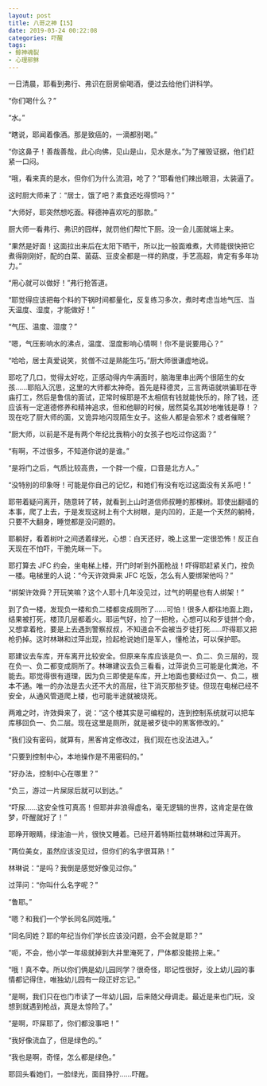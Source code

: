 ```yaml
---
layout: post
title: 八哥之神【15】
date: 2019-03-24 00:22:08
categories: 吓醒
tags:
- 鲸神魂裂
- 心理邪稣
---
```

一日清晨，耶看到弗行、弗识在厨房偷喝酒，便过去给他们讲科学。

“你们喝什么？”

“水。”

“瞎说，耶闻着像酒。那是致癌的，一滴都别喝。”

“你这鼻子！善哉善哉，此心向佛，见山是山，见水是水。”为了摧毁证据，他们赶紧一口闷。

“哦，看来真的是水，但你们为什么流泪，呛了？”耶看他们辣出眼泪，太装逼了。

这时厨大师来了：“居士，饿了吧？素食还吃得惯吗？”

“大师好，耶突然想吃面。释德神喜欢吃的那款。”

厨大师一看弗行、弗识的囧样，就罚他们帮忙下厨。没一会儿面就端上来。

“果然是好面！这面拉出来后在太阳下晒干，所以比一般面难煮，大师能很快把它煮得刚刚好，配的白菜、菌菇、豆皮全都是一样的熟度，手艺高超，肯定有多年功力。”

“用心就可以做好！”弗行抢答道。

“耶觉得应该把每个料的下锅时间都量化，反复练习多次，煮时考虑当地气压、当天温度、湿度，才能做好！”

“气压、温度、湿度？”

“嗯，气压影响水的沸点，温度、湿度影响心情啊！你不是说要用心？”

“哈哈，居士真爱说笑，贫僧不过是熟能生巧。”厨大师很谦虚地说。

耶吃了几口，觉得太好吃，正感动得内牛满面时，脑海里串出两个很陌生的女孩……耶陷入沉思，这里的大师都太神奇。首先是释德灵，三言两语就哄骗耶在寺庙打工，然后是鲁信的面试，正常时候耶是不太相信有钱就能快乐的，除了钱，还应该有一定道德修养和精神追求，但和他聊的时候，居然莫名其妙地唯钱是尊！？现在吃了厨大师的面，又诡异地闪现陌生女子。这些人都是会邪术？或者催眠？

“厨大师，以前是不是有两个年纪比我稍小的女孩子也吃过你这面？”

“有啊，不过很多，不知道你说的是谁。”

“是将门之后，气质比较高贵，一个胖一个瘦，口音是北方人。”

“没特别的印象呀！可能是你自己的记忆，和她们有没有吃过这面没有关系吧！”

耶带着疑问离开，随意转了转，就看到上山时道信师叔睡的那棵树。耶使出翻墙的本事，爬了上去，于是发现这树上有个大树眼，是内凹的，正是一个天然的躺椅，只要不大翻身，睡觉都是没问题的。

耶躺好，看着树叶之间透着绿光，心想：白天还好，晚上这里一定很恐怖！反正白天现在不怕吓，干脆先眯一下。

耶打算去 JFC 约会，坐电梯上楼，开门时听到外面枪战！吓得耶赶紧关门，按负一楼。电梯里的人说：“今天许效舜来 JFC 吃饭，怎么有人要绑架他吗？”

“绑架许效舜？开玩笑嘛？这个人耶十几年没见过，过气的明星也有人绑架！”

到了负一楼，发现负一楼和负二楼都变成厕所了……可怕！很多人都往地面上跑，结果被打死，楼顶几层都着火。耶运气好，捡了一把枪，心想可以和歹徒拼个命，又想拿着枪，要是上去遇到警察叔叔，不知道会不会被当歹徒打死……吓得耶又把枪扔掉。这时林琳和过萍出现，捡起枪说她们是军人，懂枪法，可以保护耶。

耶建议去车库，开车离开比较安全。但原来车库应该是负一、负二、负三层的，现在负一、负二都变成厕所了。林琳建议去负三看看，过萍说负三可能是化粪池，不能去。耶觉得很有道理，因为负三即使是车库，开上地面也要经过负一、负二，根本不通。唯一的办法是去火还不大的高层，往下消灭那些歹徒。但现在电梯已经不安全，从通风管道爬上楼，也可能半途就被烧死。

两难之时，许效舜来了，说：“这个楼其实是可编程的，连到控制系统就可以把车库移回负一、负二层。现在这里是厕所，就是被歹徒中的黑客修改的。”

“我们没有密码，就算有，黑客肯定修改过，我们现在也没法进入。”

“只要到控制中心，本地操作是不用密码的。”

“好办法，控制中心在哪里？”

“负三，游过一片屎尿后就可以到达。”

“吓尿……这安全性可真高！但耶并非浪得虚名，毫无逻辑的世界，这肯定是在做梦，吓醒就好了！”

耶睁开眼睛，绿油油一片，很快又睡着。已经开着特斯拉载林琳和过萍离开。

“两位美女，虽然应该没见过，但你们的名字很耳熟！”

林琳说：“是吗？我倒是感觉好像见过你。”

过萍问：“你叫什么名字呢？”

“鲁耶。”

“嗯？和我们一个学长同名同姓哦。”

“同名同姓？耶的年纪当你们学长应该没问题，会不会就是耶？”

“呃，不会，他小学一年级就掉到大井里淹死了，尸体都没能捞上来。”

“哦！真不幸。所以你们俩是幼儿园同学？很奇怪，耶记性很好，没上幼儿园的事情都记得住，唯独幼儿园有一段正好忘记。”

“是啊，我们只在也门市读了一年幼儿园，后来随父母调走。最近是来也门玩，没想到就遇到枪战，真是太惊险了。”

“是啊，吓屎耶了，你们都没事吧！”

“我好像流血了，但是绿色的。”

“我也是啊，奇怪，怎么都是绿色。”

耶回头看她们，一脸绿光，面目狰狞……吓醒。
